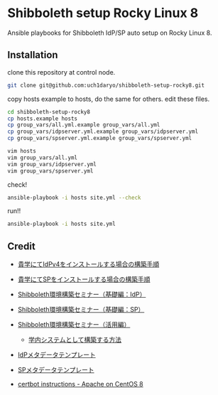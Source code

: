 # Shibboleth setup Rocky Linux 8

Ansible playbooks for Shibboleth IdP/SP auto setup on Rocky Linux 8.

## Installation

clone this repository at control node.

```bash
git clone git@github.com:uch1daryo/shibboleth-setup-rocky8.git
```

copy hosts example to hosts, do the same for others. edit these files.

```bash
cd shibboleth-setup-rocky8
cp hosts.example hosts
cp group_vars/all.yml.example group_vars/all.yml
cp group_vars/idpserver.yml.example group_vars/idpserver.yml
cp group_vars/spserver.yml.example group_vars/spserver.yml

vim hosts
vim group_vars/all.yml
vim group_vars/idpserver.yml
vim group_vars/spserver.yml
```

check!

```bash
ansible-playbook -i hosts site.yml --check
```

run!!

```bash
ansible-playbook -i hosts site.yml
```

## Credit

- [貴学にてIdPv4をインストールする場合の構築手順](https://meatwiki.nii.ac.jp/confluence/pages/viewpage.action?pageId=20021624)
- [貴学にてSPをインストールする場合の構築手順](https://meatwiki.nii.ac.jp/confluence/pages/viewpage.action?pageId=12158264)

- [Shibboleth環境構築セミナー（基礎編：IdP）](https://meatwiki.nii.ac.jp/confluence/pages/viewpage.action?pageId=21441389)
- [Shibboleth環境構築セミナー（基礎編：SP）](https://meatwiki.nii.ac.jp/confluence/pages/viewpage.action?pageId=21441391)
- [Shibboleth環境構築セミナー（活用編）](https://meatwiki.nii.ac.jp/confluence/pages/viewpage.action?pageId=12158239)
  - [学内システムとして構築する方法](https://meatwiki.nii.ac.jp/confluence/pages/viewpage.action?pageId=12158249)

- [IdPメタデータテンプレート](https://meatwiki.nii.ac.jp/confluence/pages/viewpage.action?pageId=12158233)
- [SPメタデータテンプレート](https://meatwiki.nii.ac.jp/confluence/pages/viewpage.action?pageId=12158235)

- [certbot instructions - Apache on CentOS 8](https://certbot.eff.org/instructions?ws=apache&os=centosrhel8)
